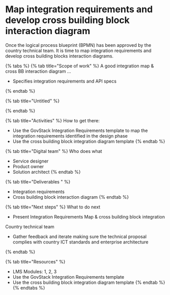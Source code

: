 # Map integration requirements and develop cross building block interaction diagram

Once the logical process blueprint (BPMN) has been approved by the country technical team. It is time to map integration requirements and develop cross building blocks interaction diagrams.

{% tabs %}
{% tab title="Scope of work" %}
A good integration map & cross BB interaction diagram ...

* Specifies integration requirements and API specs&#x20;


{% endtab %}

{% tab title="Untitled" %}

{% endtab %}

{% tab title="Activities" %}
How to get there:

* Use the GovStack Integration Requirements template  to map the integration requirements identified in the design phase&#x20;
* Use the cross building block integration diagram template  &#x20;
{% endtab %}

{% tab title="Digital team" %}
Who does what&#x20;

* Service designer&#x20;
* Product owner &#x20;
* Solution architect &#x20;
{% endtab %}

{% tab title="Deliverables " %}
* Integration requirements &#x20;
* Cross building block interaction diagram &#x20;
{% endtab %}

{% tab title="Next steps" %}
What to do next

* Present Integration Requirements Map &  cross building block integration &#x20;

Country technical team &#x20;

* Gather feedback and iterate making sure the technical proposal complies with country ICT standards and enterprise architecture &#x20;

&#x20;
{% endtab %}

{% tab title="Resources" %}
* LMS Modules: 1, 2, 3 &#x20;
* Use the GovStack Integration Requirements template &#x20;
* Use the cross building block integration diagram template &#x20;
{% endtab %}
{% endtabs %}
